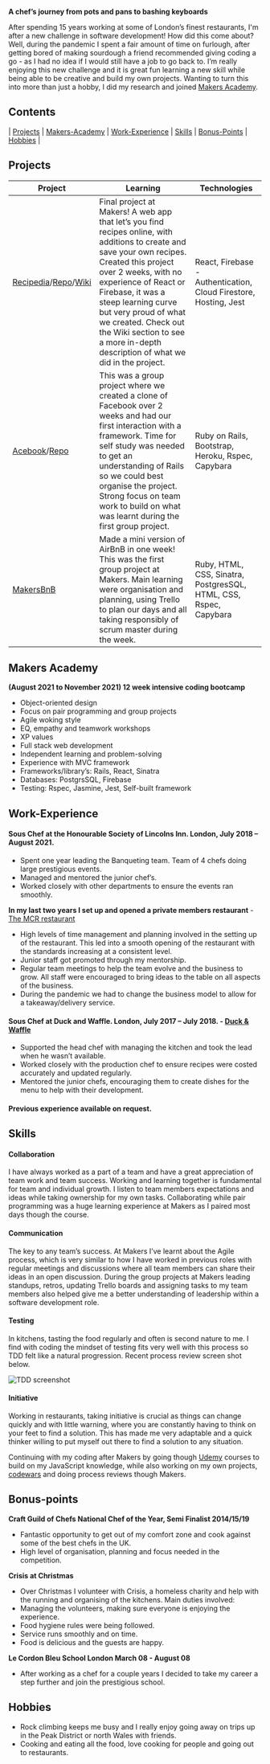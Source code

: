 **A chef’s journey from pots and pans to bashing keyboards**

After spending 15 years working at some of London’s finest restaurants, I'm after a new challenge in software development! How did this come about? Well, during the pandemic I spent a fair amount of time on furlough, after getting bored of making sourdough a friend recommended giving coding a go - as I had no idea if I would still have a job to go back to. I’m really enjoying this new challenge and it is great fun learning a new skill while being able to be creative and build my own projects. Wanting to turn this into more than just a hobby, I did my research and joined [Makers Academy](https://makers.tech/).

## Contents
| [Projects](#projects) | [Makers-Academy](#makers-academy) | [Work-Experience](#work-experience) | [Skills](#skills) | [Bonus-Points](#bonus-points) | [Hobbies](#hobbies) |

## Projects 
| Project | Learning | Technologies |
| --- | --- | --- |
| [Recipedia](https://recipedia-cbe2c.web.app/)/[Repo](https://github.com/Jjake540/Recipedia)/[Wiki](https://github.com/Jjake540/Recipedia/wiki)| Final project at Makers! A web app that let’s you find recipes online, with additions to create and save your own recipes. Created this project over 2 weeks, with no experience of React or Firebase, it was a steep learning curve but very proud of what we created. Check out the Wiki section to see a more in-depth description of what we did in the project. | React, Firebase - Authentication, Cloud Firestore, Hosting, Jest |
| [Acebook](http://limitless-atoll-12397.herokuapp.com/login)/[Repo](https://github.com/Jjake540/Acebook) | This was a group project where we created a clone of Facebook over 2 weeks and had our first interaction with a framework. Time for self study was needed to get an understanding of Rails so we could best organise the project. Strong focus on team work to build on what was learnt during the first group project. | Ruby on Rails, Bootstrap, Heroku, Rspec, Capybara |
| [MakersBnB](https://github.com/Jjake540/makersBnB) | Made a mini version of AirBnB in one week! This was the first group project at Makers. Main learning were organisation and planning, using Trello to plan our days and all taking responsibly of scrum master during the week.  | Ruby, HTML, CSS, Sinatra, PostgresSQL, HTML, CSS, Rspec, Capybara |

## Makers Academy
**(August 2021 to November 2021)
12 week intensive coding bootcamp**

- Object-oriented design
- Focus on pair programming and group projects
- Agile woking style
- EQ, empathy and teamwork workshops
- XP values
- Full stack web development
- Independent learning and problem-solving
- Experience with MVC framework
- Frameworks/library’s: Rails, React, Sinatra
- Databases: PostgrsSQL, Firebase
- Testing: Rspec, Jasmine, Jest, Self-built framework

## Work-Experience

#### Sous Chef at the Honourable Society of Lincolns Inn. London, July 2018 – August 2021.
- Spent one year leading the Banqueting team. Team of 4 chefs doing large prestigious events.
- Managed and mentored the junior chef’s.
- Worked closely with other departments to ensure the events ran smoothly.

**In my last two years I set up and opened a private members restaurant** - [The MCR restaurant](https://www.lincolnsinn.org.uk/members/the-mcr-restaurant-bar/)
- High levels of time management and planning involved in the setting up of the restaurant. This led into a smooth opening of the restaurant with the standards increasing at a consistent level.
- Junior staff got promoted through my mentorship.
- Regular team meetings to help the team evolve and the business to grow. All staff were encouraged to bring ideas to the table on all aspects of the business.
- During the pandemic we had to change the business model to allow for a takeaway/delivery service.

#### Sous Chef at Duck and Waffle. London, July 2017 – July 2018. - [Duck & Waffle](https://duckandwaffle.com/)
- Supported the head chef with managing the kitchen and took the lead when he wasn’t available.
- Worked closely with the production chef to ensure recipes were costed accurately and updated regularly.
- Mentored the junior chefs, encouraging them to create dishes for the menu to help with their development.

#### Previous experience available on request.

## Skills
#### Collaboration
I have always worked as a part of a team and have a great appreciation of team work and team success. Working and learning together is fundamental for team and individual growth. I listen to team members expectations and ideas while taking ownership for my own tasks. Collaborating while pair programming was a huge learning experience at Makers as I paired most days though the course. 
#### Communication
The key to any team’s success. At Makers I’ve learnt about the Agile process, which is very similar to how I have worked in previous roles with regular meetings and discussions where all team members can share their ideas in an open discussion. During the group projects at Makers leading standups, retros, updating Trello boards and assigning tasks to my team members also helped give me a better understanding of leadership within a software development role.
#### Testing
In kitchens, tasting the food regularly and often is second nature to me. I find with coding the mindset of testing fits very well with this process so TDD felt like a natural progression. Recent process review screen shot below.

![TDD screenshot](https://user-images.githubusercontent.com/77396594/144481708-64d501ec-dbc1-438f-9f1a-08268f5a1f67.png)
#### Initiative
Working in restaurants, taking initiative is crucial as things can change quickly and with little warning, where you are constantly having to think on your feet to find a solution. This has made me very adaptable and a quick thinker willing to put myself out there to find a solution to any situation.

Continuing with my coding after Makers by going though [Udemy](https://www.udemy.com/user/jake-burton-stewart/) courses to build on my JavaScript knowledge, while also working on my own projects, [codewars](https://www.codewars.com/users/Jjake540) and doing process reviews though Makers.

## Bonus-points
**Craft Guild of Chefs National Chef of the Year, Semi Finalist 2014/15/19**
- Fantastic opportunity to get out of my comfort zone and cook against some of the best chefs in the UK.
- High level of organisation, planning and focus needed in the competition.

**Crisis at Christmas**
- Over Christmas I volunteer with Crisis, a homeless charity and help with the running and organising of the kitchens. Main duties involved:
- Managing the volunteers, making sure everyone is enjoying the experience.
- Food hygiene rules were being followed.
- Service runs smoothly and on time.
- Food is delicious and the guests are happy.

**Le Cordon Bleu School London March 08 - August 08**
- After working as a chef for a couple years I decided to take my career a step further and join the prestigious school.

## Hobbies
- Rock climbing keeps me busy and I really enjoy going away on trips up in the Peak District or north Wales with friends.
- Cooking and eating all the food, love cooking for people and going out to restaurants.
